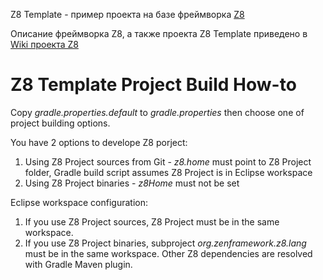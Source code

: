 Z8 Template - пример проекта на базе фреймворка [Z8](https://github.com/zenframework/z8/)

Описание фреймворка Z8, а также проекта Z8 Template приведено в [Wiki проекта Z8](https://github.com/zenframework/z8/wiki)

# Z8 Template Project Build How-to

Copy _gradle.properties.default_ to _gradle.properties_ then choose one of project building options.

You have 2 options to develope Z8 porject:
1. Using Z8 Project sources from Git - _z8.home_ must point to Z8 Project folder, Gradle build script assumes Z8 Project is in Eclipse workspace
1. Using Z8 Project binaries - _z8Home_ must not be set

Eclipse workspace configuration:
1. If you use Z8 Project sources, Z8 Project must be in the same workspace.
1. If you use Z8 Project binaries, subproject _org.zenframework.z8.lang_ must be in the same workspace. Other Z8 dependencies are resolved with Gradle Maven plugin.
